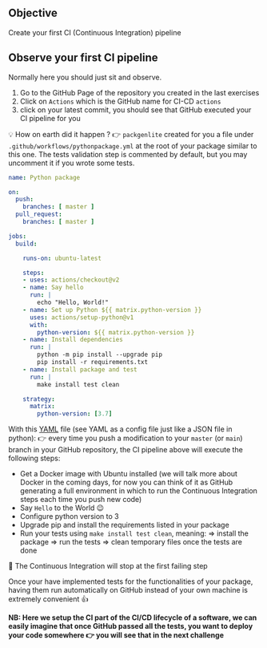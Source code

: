 ## Objective

Create your first CI (Continuous Integration) pipeline

## Observe your first CI pipeline

Normally here you should just sit and observe.

1. Go to the GitHub Page of the repository you created in the last exercises
2. Click on `Actions` which is the GitHub name for CI-CD `actions`
3. click on your latest commit, you should see that GitHub executed your CI pipeline for you

💡 How on earth did it happen ?
 👉 `packgenlite` created for you a file under `.github/workflows/pythonpackage.yml` at the root of your package similar to this one. The tests validation step is commented by default, but you may uncomment it if you wrote some tests.

```yaml
name: Python package

on:
  push:
    branches: [ master ]
  pull_request:
    branches: [ master ]

jobs:
  build:

    runs-on: ubuntu-latest

    steps:
    - uses: actions/checkout@v2
    - name: Say hello
      run: |
        echo "Hello, World!"
    - name: Set up Python ${{ matrix.python-version }}
      uses: actions/setup-python@v1
      with:
        python-version: ${{ matrix.python-version }}
    - name: Install dependencies
      run: |
        python -m pip install --upgrade pip
        pip install -r requirements.txt
    - name: Install package and test
      run: |
        make install test clean

    strategy:
      matrix:
        python-version: [3.7]
```

With this [YAML](https://en.wikipedia.org/wiki/YAML) file (see YAML as a config file just like a JSON file in python):
 👉 every time you push a modification to your `master` (or `main`) branch in your GitHub repository, the CI pipeline above will execute the following steps:
- Get a Docker image with Ubuntu installed (we will talk more about Docker in the coming days, for now you can think of it as GitHub generating a full environment in which to run the Continuous Integration steps each time you push new code)
- Say `Hello` to the World 😉
- Configure python version to 3
- Upgrade pip and install the requirements listed in your package
- Run your tests using `make install test clean`, meaning:
  => install the package
  => run the tests
  => clean temporary files once the tests are done

🚨 The Continuous Integration will stop at the first failing step

Once your have implemented tests for the functionalities of your package, having them run automatically on GitHub instead of your own machine is extremely convenient 👍

**NB: Here we setup the CI part of the CI/CD lifecycle of a software, we can easily imagine that once GitHub passed all the tests, you want to deploy your code somewhere 👉 you will see that in the next challenge**
